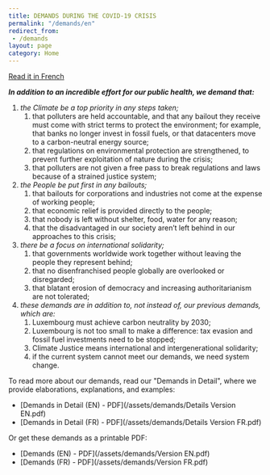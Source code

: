 ```yaml
---
title: DEMANDS DURING THE COVID-19 CRISIS
permalink: "/demands/en"
redirect_from:
 - /demands
layout: page
category: Home
---
```


[Read it in French](fr)

***In addition to an incredible effort for our public health, we demand that:***

1. *the Climate be a top priority in any steps taken;*
    1. that polluters are held accountable, and that any bailout they receive must come with strict terms to protect the environment; for example, that banks no longer invest in fossil fuels, or that datacenters move to a carbon-neutral energy source;
    2. that regulations on environmental protection are strengthened, to prevent further exploitation of nature during the crisis;
    3. that polluters are not given a free pass to break regulations and laws because of a strained justice system;
2. *the People be put first in any bailouts;*
    1. that bailouts for corporations and industries not come at the expense of working people;
    2. that economic relief is provided directly to the people;
    3. that nobody is left without shelter, food, water for any reason;
    4. that the disadvantaged in our society aren’t left behind in our approaches to this crisis;
3. *there be a focus on international solidarity;*
    1. that governments worldwide work together without leaving the people they represent behind;
    2. that no disenfranchised people globally are overlooked or disregarded;
    3. that blatant erosion of democracy and increasing authoritarianism are not tolerated;
4. *these demands are in addition to, not instead of, our previous demands, which are:*
    1. Luxembourg must achieve carbon neutrality by 2030;
    2. Luxembourg is not too small to make a difference: tax evasion and fossil fuel investments need to be stopped;
    3. Climate Justice means international and intergenerational solidarity;
    4. if the current system cannot meet our demands, we need system change.

To read more about our demands, read our "Demands in Detail", where we provide elaborations, explanations, and examples:

 - [Demands in Detail (EN) - PDF](/assets/demands/Details Version EN.pdf)
 - [Demands in Detail (FR) - PDF](/assets/demands/Details Version FR.pdf)
 
 Or get these demands as a printable PDF:
 
 - [Demands (EN) - PDF](/assets/demands/Version EN.pdf)
 - [Demands (FR) - PDF](/assets/demands/Version FR.pdf)